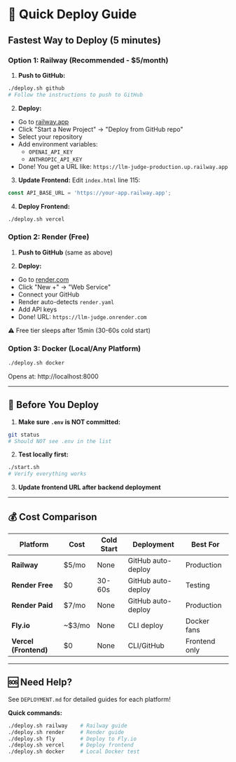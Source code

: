 # 🚀 Quick Deploy Guide

## Fastest Way to Deploy (5 minutes)

### Option 1: Railway (Recommended - $5/month)

1. **Push to GitHub:**
```bash
./deploy.sh github
# Follow the instructions to push to GitHub
```

2. **Deploy:**
- Go to [railway.app](https://railway.app)
- Click "Start a New Project" → "Deploy from GitHub repo"
- Select your repository
- Add environment variables:
  - `OPENAI_API_KEY`
  - `ANTHROPIC_API_KEY`
- Done! You get a URL like: `https://llm-judge-production.up.railway.app`

3. **Update Frontend:**
Edit `index.html` line 115:
```javascript
const API_BASE_URL = 'https://your-app.railway.app';
```

4. **Deploy Frontend:**
```bash
./deploy.sh vercel
```

### Option 2: Render (Free)

1. **Push to GitHub** (same as above)

2. **Deploy:**
- Go to [render.com](https://render.com)
- Click "New +" → "Web Service"
- Connect your GitHub
- Render auto-detects `render.yaml`
- Add API keys
- Done! URL: `https://llm-judge.onrender.com`

⚠️ Free tier sleeps after 15min (30-60s cold start)

### Option 3: Docker (Local/Any Platform)

```bash
./deploy.sh docker
```

Opens at: http://localhost:8000

---

## 📝 Before You Deploy

1. **Make sure `.env` is NOT committed:**
```bash
git status
# Should NOT see .env in the list
```

2. **Test locally first:**
```bash
./start.sh
# Verify everything works
```

3. **Update frontend URL after backend deployment**

---

## 💰 Cost Comparison

| Platform | Cost | Cold Start | Deployment | Best For |
|----------|------|-----------|------------|----------|
| **Railway** | $5/mo | None | GitHub auto-deploy | Production |
| **Render Free** | $0 | 30-60s | GitHub auto-deploy | Testing |
| **Render Paid** | $7/mo | None | GitHub auto-deploy | Production |
| **Fly.io** | ~$3/mo | None | CLI deploy | Docker fans |
| **Vercel (Frontend)** | $0 | None | CLI/GitHub | Frontend only |

---

## 🆘 Need Help?

See `DEPLOYMENT.md` for detailed guides for each platform!

**Quick commands:**
```bash
./deploy.sh railway    # Railway guide
./deploy.sh render     # Render guide  
./deploy.sh fly        # Deploy to Fly.io
./deploy.sh vercel     # Deploy frontend
./deploy.sh docker     # Local Docker test
```
